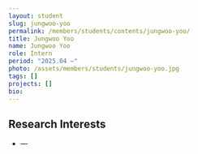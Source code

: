```yaml
---
layout: student
slug: jungwoo-yoo
permalink: /members/students/contents/jungwoo-yoo/
title: Jungwoo Yoo
name: Jungwoo Yoo
role: Intern
period: "2025.04 —"
photo: /assets/members/students/jungwoo-yoo.jpg
tags: []
projects: []
bio:
---
```


## Research Interests
- —
